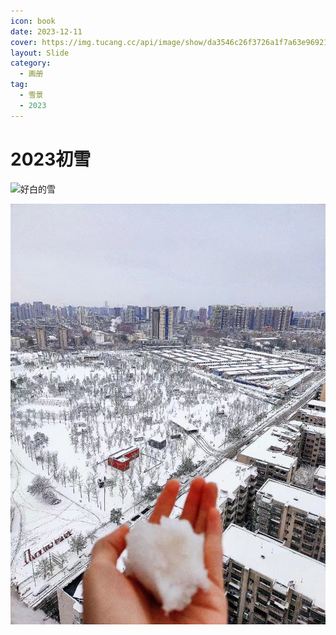 ```yaml
---
icon: book
date: 2023-12-11
cover: https://img.tucang.cc/api/image/show/da3546c26f3726a1f7a63e96921b30ff
layout: Slide
category:
  - 画册 
tag:
  - 雪景
  - 2023
---
```



# 2023初雪

![好白的雪](https://raw.githubusercontent.com/lianghexiang/picgo-picture/main/vuepress/微信图片_20231211101841.jpg)

![白雪皑皑](https://raw.githubusercontent.com/lianghexiang/picgo-picture/main/vuepress/%E5%BE%AE%E4%BF%A1%E5%9B%BE%E7%89%87_20231211102037.jpg)


